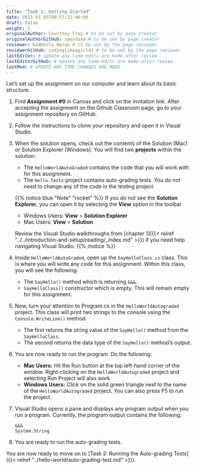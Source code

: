 ```yaml
---
title: "Task 1: Getting Started"
date: 2023-01-05T09:57:32-06:00
draft: false
weight: 1
originalAuthor: Courtney Frey # to be set by page creator
originalAuthorGitHub: speudusa # to be set by page creator
reviewer: Kimberly Horan # to be set by the page reviewer
reviewerGitHub: codinglikeagirl42 # to be set by the page reviewer
lastEditor: # update any time edits are made after review
lastEditorGitHub: # update any time edits are made after review
lastMod: # UPDATE ANY TIME CHANGES ARE MADE
---
```



Let’s set up the assignment on our computer and learn about its basic structure.

1. Find **Assignment #0** in Canvas and click on the invitation link. After accepting the assignment on the Github Classroom page, go to your assignment repository on GitHub.

1. Follow the instructions to clone your repository and open it in Visual Studio.

1. When the solution opens, check out the contents of the Solution (Mac) or Solution Explorer (Windows). You will find two **projects** within the solution:
 
   * The `HelloWorldAutoGraded` contains the code that you will work with for this assignment. 
   * The `Hello.Tests` project contains auto-grading tests. You do not need to change any of the code in the testing project.

   {{% notice blue "Note" "rocket" %}}
   If you do not see the **Solution Explorer**, you can open it by selecting the **View** option in the toolbar.
   * Windows Users: **View** > **Solution Explorer**
   * Mac Users:  **View** > **Solution** 

   Review the Visual Studio walkthroughs from [chapter 1]({{< relref "../../introduction-and-setup/reading/_index.md" >}}) if you need help navigating Visual Studio.
   {{% /notice %}}

1. Inside `HelloWorldAutoGraded`, open up the `SayHelloClass.cs` class. This is where you will write any code for this assignment. Within this class, you will see the following:
   * The `SayHello()` method which is returning `&&&`.
   * `SayHelloClass()` constructor which is empty.  This will remain empty for this assignment.


1. Now, turn your attention to Program.cs in the `HelloWorldAutograded` project. This class will print two strings to the console using the `Console.WriteLine()` method.  
   * The first returns the string value of the `SayHello()` method from the `SayHelloClass`.
   * The second returns the data type of the `SayHello()` method’s output.


1. You are now ready to run the program. Do the following:
   * **Mac Users:** Hit the Run button at the top left-hand corner of the window. Right-clicking on the `HelloWorldAutograded` project and selecting Run Project will also work.
   * **Windows Users:** Click on the solid green triangle next to the name of the `HelloWorldAutograded` project. You can also press F5 to run the project.


1. Visual Studio opens a pane and displays any program output when you run a program. Currently, the program output contains the following:
   
   ``` console 
   &&&
   System.String
   ```
1. You are ready to run the auto-grading tests.


You are now ready to move on to [Task 2: Running the Auto-grading Tests]({{< relref "../hello-world/auto-grading-test.md" >}}).